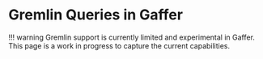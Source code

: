 # Gremlin Queries in Gaffer

!!! warning
    Gremlin support is currently limited and experimental in Gaffer. This page
    is a work in progress to capture the current capabilities.